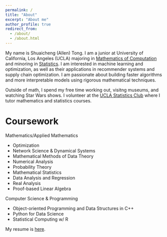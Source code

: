 ```yaml
---
permalink: /
title: "About"
excerpt: "About me"
author_profile: true
redirect_from: 
  - /about/
  - /about.html
---
```


My name is Shuaicheng (Allen) Tong. I am a junior at University of California, Los Angeles (UCLA) majoring in [Mathematics of Computation](https://ww3.math.ucla.edu/) and minoring in [Statistics](http://statistics.ucla.edu/). I am interested in machine learning and optimization, as
 well as their applications in recommender systems and supply chain optimization. I am passionate about building faster algorithms and more interpretable models using 
 rigorous mathematical techniques.

 Outside of math, I spend my free time working out, visitng museums, and watching Star Wars shows. I volunteer at the [UCLA Statistics Club](http://statistics.ucla.edu/groups/statistics-club-at-ucla/) where I tutor mathematics and statistics courses.

Coursework
======
Mathematics/Applied Mathematics
* Optimization
* Network Science & Dynamical Systems
* Mathematical Methods of Data Theory
* Numerical Analysis
* Probability Theory
* Mathematical Statistics
* Data Analysis and Regression
* Real Analysis
* Proof-based Linear Algebra

Computer Science & Programming
* Object-oriented Programming and Data Structures in C++
* Python for Data Science
* Statistical Computing w/ R




My resume is [here](files/resume6-20.pdf).
